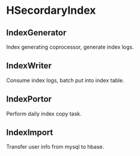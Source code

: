 HSecordaryIndex
===============

## IndexGenerator
   Index generating coprocessor, generate index logs.

## IndexWriter
   Consume index logs, batch put into index table. 

   
## IndexPortor
   Perform daily index copy task.

## IndexImport
   Transfer user info from mysql to hbase.
